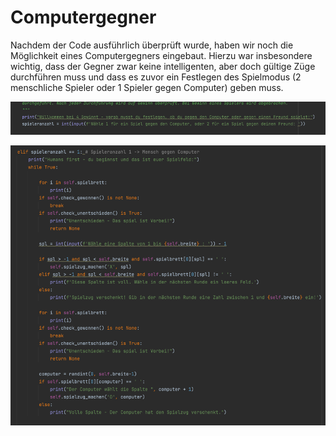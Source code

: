# Computergegner

Nachdem der Code ausführlich überprüft wurde, haben wir noch die Möglichkeit eines Computergegners eingebaut. Hierzu 
war insbesondere wichtig, dass der Gegner zwar keine intelligenten, aber doch gültige Züge durchführen muss und dass es
zuvor ein Festlegen des Spielmodus (2 menschliche Spieler oder 1 Spieler gegen Computer) geben muss. 

![img_5.png](img_5.png)

![img_7.png](img_7.png)
